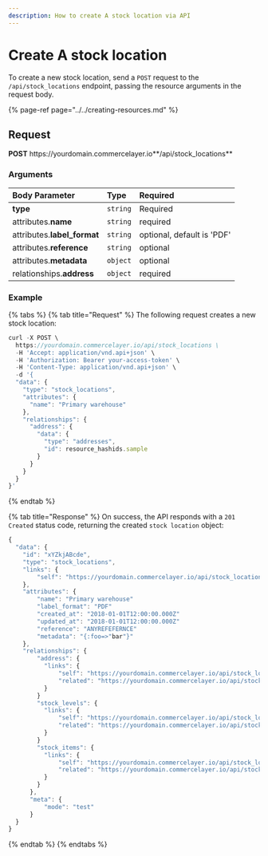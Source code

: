 ```yaml
---
description: How to create A stock location via API
---
```


# Create A stock location

To create a new stock location, send a `POST` request to the `/api/stock_locations` endpoint, passing the resource arguments in the request body.

{% page-ref page="../../creating-resources.md" %}

## Request

**POST** https://<i></i>yourdomain.commercelayer.io**/api/stock_locations**

### Arguments

| Body Parameter | Type | Required |
| :--- | :--- | :--- |
| **type** | `string` | Required |
| attributes.**name** | `string` | required |
| attributes.**label_format** | `string` | optional, default is 'PDF' |
| attributes.**reference** | `string` | optional |
| attributes.**metadata** | `object` | optional |
| relationships.**address** | `object` | required |

### Example

{% tabs %}
{% tab title="Request" %}
The following request creates a new stock location:

```javascript
curl -X POST \
  https://yourdomain.commercelayer.io/api/stock_locations \
  -H 'Accept: application/vnd.api+json' \
  -H 'Authorization: Bearer your-access-token' \
  -H 'Content-Type: application/vnd.api+json' \
  -d '{
  "data": {
    "type": "stock_locations",
    "attributes": {
      "name": "Primary warehouse"
    },
    "relationships": {
      "address": {
        "data": {
          "type": "addresses",
          "id": resource_hashids.sample
        }
      }
    }
  }
}'
```
{% endtab %}

{% tab title="Response" %}
On success, the API responds with a `201 Created` status code, returning the created `stock location` object:

```javascript
{
  "data": {
    "id": "xYZkjABcde",
    "type": "stock_locations",
    "links": {
        "self": "https://yourdomain.commercelayer.io/api/stock_locations/xYZkjABcde"
    },
    "attributes": {
        "name": "Primary warehouse"
        "label_format": "PDF"
        "created_at": "2018-01-01T12:00:00.000Z"
        "updated_at": "2018-01-01T12:00:00.000Z"
        "reference": "ANYREFEFERNCE"
        "metadata": "{:foo=>"bar"}"
    },
    "relationships": {
        "address": {
          "links": {
              "self": "https://yourdomain.commercelayer.io/api/stock_locations/xYZkjABcde/relationships/address",
              "related": "https://yourdomain.commercelayer.io/api/stock_locations/xYZkjABcde/address"
          }
        }
        "stock_levels": {
          "links": {
              "self": "https://yourdomain.commercelayer.io/api/stock_locations/xYZkjABcde/relationships/stock_levels",
              "related": "https://yourdomain.commercelayer.io/api/stock_locations/xYZkjABcde/stock_levels"
          }
        }
        "stock_items": {
          "links": {
              "self": "https://yourdomain.commercelayer.io/api/stock_locations/xYZkjABcde/relationships/stock_items",
              "related": "https://yourdomain.commercelayer.io/api/stock_locations/xYZkjABcde/stock_items"
          }
        }
      },
      "meta": {
          "mode": "test"
      }
  }
}
```
{% endtab %}
{% endtabs %}
